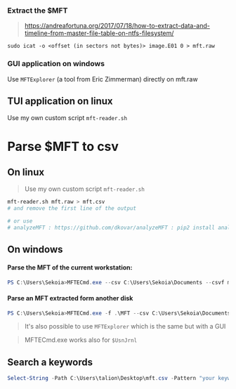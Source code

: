 ### Extract the $MFT
> https://andreafortuna.org/2017/07/18/how-to-extract-data-and-timeline-from-master-file-table-on-ntfs-filesystem/

```
sudo icat -o <offset (in sectors not bytes)> image.E01 0 > mft.raw
```

### GUI application on windows
Use `MFTExplorer` (a tool from Eric Zimmerman) directly on mft.raw

## TUI application on linux
Use my own custom script `mft-reader.sh`


# Parse $MFT to csv

## On linux

> Use my own custom script `mft-reader.sh`

```bash
mft-reader.sh mft.raw > mft.csv
# and remove the first line of the output

# or use
# analyzeMFT : https://github.com/dkovar/analyzeMFT : pip2 install analyzeMFT
```

## On windows

#### Parse the MFT of the current workstation:
```powershell
PS C:\Users\Sekoia>MFTECmd.exe --csv C:\Users\Sekoia\Documents --csvf mft_parse.csv
```

#### Parse an MFT extracted form another disk 
```powershell
PS C:\Users\Sekoia>MFTECmd.exe -f .\MFT --csv C:\Users\Sekoia\Documents --csvf mft_parse.csv
```

> It's also possible to use `MFTExplorer` which is the same but with a GUI

> MFTECmd.exe works also for `$UsnJrnl`

## Search a keywords

```powershell
Select-String -Path C:\Users\talion\Desktop\mft.csv -Pattern "your keyword" | Format-Table
```